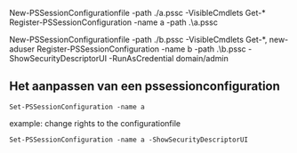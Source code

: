 New-PSSessionConfigurationfile -path ./a.pssc -VisibleCmdlets Get-*
Register-PSSessionConfiguration -name a -path .\a.pssc

New-PSSessionConfigurationfile -path ./b.pssc -VisibleCmdlets Get-*, new-aduser
Register-PSSessionConfiguration -name b -path .\b.pssc -ShowSecurityDescriptorUI -RunAsCredential domain/admin

## Het aanpassen van een pssessionconfiguration
```
Set-PSSessionConfiguration -name a
```
example: change rights to the configurationfile
```
Set-PSSessionConfiguration -name a -ShowSecurityDescriptorUI
```
